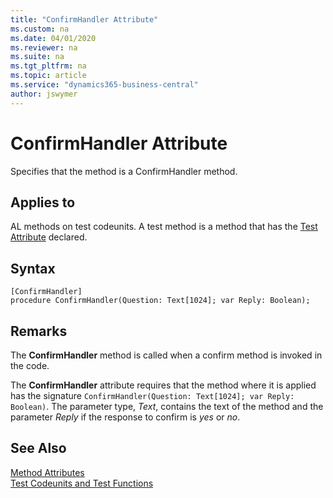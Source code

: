 ```yaml
---
title: "ConfirmHandler Attribute"
ms.custom: na
ms.date: 04/01/2020
ms.reviewer: na
ms.suite: na
ms.tgt_pltfrm: na
ms.topic: article
ms.service: "dynamics365-business-central"
author: jswymer
---
```


# ConfirmHandler Attribute

Specifies that the method is a ConfirmHandler method.

## Applies to  
AL methods on test codeunits. A test method is a method that has the [Test Attribute](devenv-test-attribute.md) declared. 

## Syntax  
  
```  
[ConfirmHandler]
procedure ConfirmHandler(Question: Text[1024]; var Reply: Boolean);
```    

## Remarks
The **ConfirmHandler** method is called when a confirm method is invoked in the code.

The **ConfirmHandler** attribute requires that the method where it is applied has the signature `ConfirmHandler(Question: Text[1024]; var Reply: Boolean)`. The parameter type, *Text*,  contains the text of the method and the parameter *Reply* if the response to confirm is *yes* or *no*.

## See Also  
[Method Attributes](devenv-method-attributes.md)  
[Test Codeunits and Test Functions](../devenv-test-codeunits-and-test-methods.md)